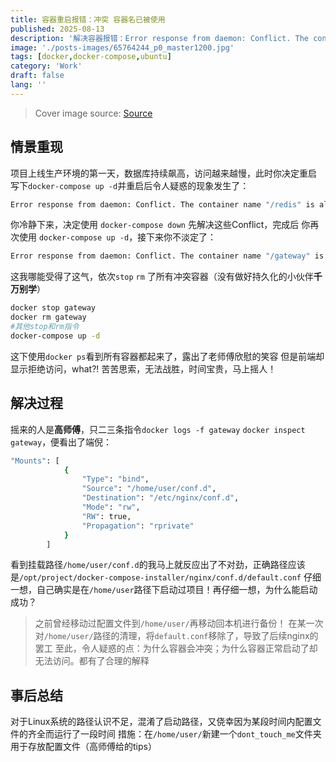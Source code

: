 ```yaml
---
title: 容器重启报错：冲突 容器名已被使用
published: 2025-08-13
description: '解决容器报错：Error response from daemon: Conflict. The container name "/redis" is already in use by container "b3b8fcc2345..." You have to remove (or rename) that container to be able to reuse that name.'
image: './posts-images/65764244_p0_master1200.jpg'
tags: [docker,docker-compose,ubuntu]
category: 'Work'
draft: false 
lang: ''
---
```


> Cover image source: [Source](https://www.pixiv.net/users/16943368)

## 情景重现

项目上线生产环境的第一天，数据库持续飙高，访问越来越慢，此时你决定重启
写下`docker-compose up -d`并重启后令人疑惑的现象发生了：
```bash
Error response from daemon: Conflict. The container name "/redis" is already in use by container "b3b8fcc2345..." You have to remove (or rename) that container to be able to reuse that name.'
```

你冷静下来，决定使用 `docker-compose down` 先解决这些Conflict，完成后
你再次使用 `docker-compose up -d`，接下来你不淡定了：
 ```bash
Error response from daemon: Conflict. The container name "/gateway" is already in use by container "a3c7d1342..." You have to remove (or rename) that container to be able to reuse that name.'
```

这我哪能受得了这气，依次`stop` `rm` 了所有冲突容器（没有做好持久化的小伙伴**千万别学**）
```bash
docker stop gateway
docker rm gateway
#其他stop和rm指令
docker-compose up -d
```

这下使用`docker ps`看到所有容器都起来了，露出了老师傅欣慰的笑容
但是前端却显示拒绝访问，what?!
苦苦思索，无法战胜，时间宝贵，马上摇人！

## 解决过程

摇来的人是**高师傅**，只二三条指令`docker logs -f gateway` `docker inspect gateway`，便看出了端倪：
```bash
"Mounts": [
            {
                "Type": "bind",
                "Source": "/home/user/conf.d",
                "Destination": "/etc/nginx/conf.d",
                "Mode": "rw",
                "RW": true,
                "Propagation": "rprivate"
            }
        ]
```

看到挂载路径`/home/user/conf.d`的我马上就反应出了不对劲，正确路径应该是`/opt/project/docker-compose-installer/nginx/conf.d/default.conf`
仔细一想，自己确实是在`/home/user`路径下启动过项目！再仔细一想，为什么能启动成功？
> 之前曾经移动过配置文件到`/home/user/`再移动回本机进行备份！
> 在某一次对`/home/user/`路径的清理，将`default.conf`移除了，导致了后续nginx的罢工
至此，令人疑惑的点：为什么容器会冲突；为什么容器正常启动了却无法访问。都有了合理的解释

## 事后总结

对于Linux系统的路径认识不足，混淆了启动路径，又侥幸因为某段时间内配置文件的齐全而运行了一段时间
措施：在`/home/user/`新建一个`dont_touch_me`文件夹用于存放配置文件（高师傅给的tips）